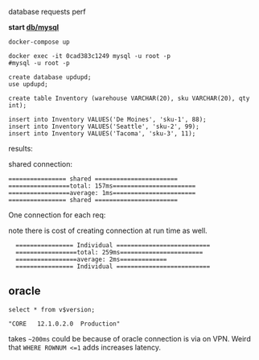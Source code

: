 
database requests perf

**start [db/mysql](https://hub.docker.com/_/mysql/)**

```
docker-compose up
```


```
docker exec -it 0cad383c1249 mysql -u root -p
#mysql -u root -p

create database updupd;
use updupd;

create table Inventory (warehouse VARCHAR(20), sku VARCHAR(20), qty int);

insert into Inventory VALUES('De Moines', 'sku-1', 88);
insert into Inventory VALUES('Seattle', 'sku-2', 99);
insert into Inventory VALUES('Tacoma', 'sku-3', 11);
```

results:

shared connection:

```
================ shared =======================
=================total: 157ms=======================
=================average: 1ms=======================
================ shared =======================
```

One connection for each req:

note there is cost of creating connection at run time as well.

```
  ================ Individual ==========================
  =================total: 259ms=======================
  =================average: 2ms=============
  ================ Individual ==========================
```


oracle
------

```
select * from v$version;

"CORE	12.1.0.2.0	Production"
```

takes `~200ms` could be because of oracle connection is via on VPN.
Weird that `WHERE ROWNUM <=1` adds increases latency.